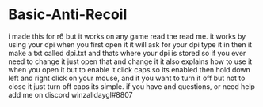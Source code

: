 # Basic-Anti-Recoil
i made this for r6 but it works on any game read the read me.
it works by using your dpi 
when you first open it it will ask for your dpi type it in then it make a txt called dpi.txt and thats where your dpi is stored so if you ever need to change it just open that and change it
it also explains how to use it when you open it
but to enable it click caps so its enabled then hold down left and right click on your mouse, and it you want to turn it off but not to close it just turn off caps its simple.
if you have and questions, or need help add me on discord winzalldaygl#8807

